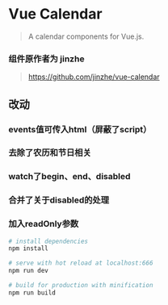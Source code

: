 # Vue Calendar

> A calendar components for Vue.js.

### 组件原作者为 jinzhe
> https://github.com/jinzhe/vue-calendar

## 改动
### events值可传入html（屏蔽了script）
### 去除了农历和节日相关
### watch了begin、end、disabled
### 合并了关于disabled的处理
### 加入readOnly参数


``` bash
# install dependencies
npm install

# serve with hot reload at localhost:666
npm run dev

# build for production with minification
npm run build
```